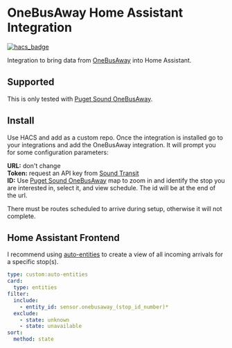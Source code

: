 # OneBusAway Home Assistant Integration

[![hacs_badge](https://img.shields.io/badge/HACS-Default-orange.svg?style=for-the-badge)](https://github.com/custom-components/hacs)

Integration to bring data from [OneBusAway](https://onebusaway.org/)
into Home Assistant.

## Supported

This is only tested with [Puget Sound OneBusAway](https://pugetsound.onebusaway.org/). 

## Install
Use HACS and add as a custom repo. Once the integration is installed go to your integrations and add the OneBusAway integration. It will prompt you for some configuration parameters:

<b>URL:</b> don't change  
<b>Token:</b> request an API key from [Sound Transit](https://www.soundtransit.org/help-contacts/business-information/open-transit-data-otd)  
<b>ID:</b> Use [Puget Sound OneBusAway](https://pugetsound.onebusaway.org/) map to zoom in and identify the stop you are interested in, select it, and view schedule. The id will be at the end of the url.  

There must be routes scheduled to arrive during setup, otherwise it will not complete.

## Home Assistant Frontend
I recommend using [auto-entities](https://github.com/thomasloven/lovelace-auto-entities) to create a view of all incoming arrivals for a specific stop(s).

```yaml
type: custom:auto-entities
card:
  type: entities
filter:
  include:
    - entity_id: sensor.onebusaway_(stop_id_number)*
  exclude:
    - state: unknown
    - state: unavailable
sort:
  method: state
```

